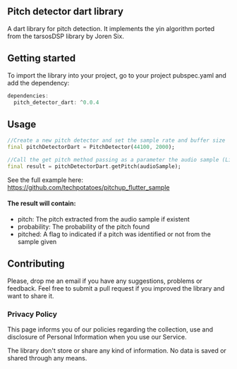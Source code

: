## Pitch detector dart library

A dart library for pitch detection. It implements the yin algorithm ported from the tarsosDSP library by Joren Six.

## Getting started

To import the library into your project, go to your project pubspec.yaml and add the dependency: 

```dart
dependencies:
  pitch_detector_dart: ^0.0.4
```

## Usage

```dart
//Create a new pitch detector and set the sample rate and buffer size  
final pitchDetectorDart = PitchDetector(44100, 2000);

//Call the get pitch method passing as a parameter the audio sample (List<double>) to detect a pitch 
final result = pitchDetectorDart.getPitch(audioSample);
```

See the full example here: https://github.com/techpotatoes/pitchup_flutter_sample

#### The result will contain: 
* pitch: The pitch extracted from the audio sample if existent  
* probability: The probability of the pitch found 
* pitched: A flag to indicated if a pitch was identified or not from the sample given

## Contributing

Please, drop me an email if you have any suggestions, problems or feedback. Feel free to submit a pull request if you improved the library and want to share it. 

### Privacy Policy

This page informs you of our policies regarding the collection, use and disclosure of Personal Information when you use our Service.

The library don't store or share any kind of information. No data is saved or shared through any means. 